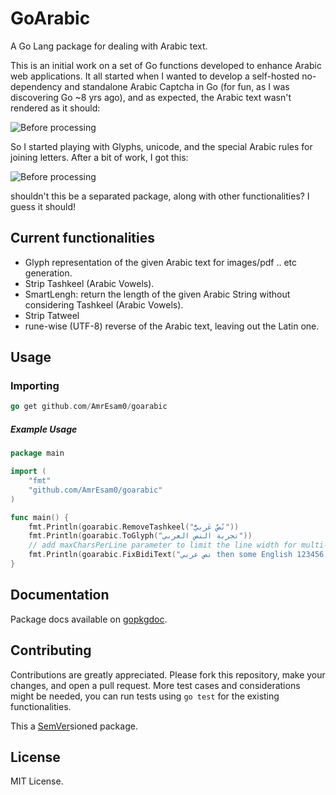 
# GoArabic
A Go Lang package for dealing with Arabic text.

This is an initial work on a set of Go functions developed to enhance Arabic web applications.
It all started when I wanted to develop a self-hosted no-dependency and standalone Arabic Captcha in Go (for fun, as I was discovering Go ~8 yrs ago), and as expected, the Arabic text wasn't rendered as it should:

![Before processing](https://res.cloudinary.com/walid/image/upload/v1429186546/before_pcyoha.png)

So I started playing with Glyphs, unicode, and the special Arabic rules for joining letters. After a bit of work, I got this:

![Before processing](https://res.cloudinary.com/walid/image/upload/v1429186546/after_cmkukt.png)

shouldn't this be a separated package, along with other functionalities? I guess it should!

## Current functionalities
- Glyph representation of the given Arabic text for images/pdf .. etc generation.
- Strip Tashkeel (Arabic Vowels).
- SmartLengh: return the length of the given Arabic String without considering Tashkeel (Arabic Vowels).
- Strip Tatweel
- rune-wise (UTF-8) reverse of the Arabic text, leaving out the Latin one.

## Usage

### Importing
```go
go get github.com/AmrEsam0/goarabic
```
##### Example Usage
```go
package main

import (
	"fmt"
	"github.com/AmrEsam0/goarabic"
)

func main() {
	fmt.Println(goarabic.RemoveTashkeel("نًصٌ عَربيُّ"))
	fmt.Println(goarabic.ToGlyph("تجربة النص العربي"))
	// add maxCharsPerLine parameter to limit the line width for multi-line text. 0 means no limit.
	fmt.Println(goarabic.FixBidiText("نص عربي then some English وبعدها ارقام 123456"), 0)
}
```
## Documentation
Package docs available on [gopkgdoc](https://godoc.org/github.com/01walid/goarabic).

## Contributing
Contributions are greatly appreciated. Please fork this repository, make your changes, and open a pull request. More test cases and considerations might be needed, you can run tests using `go test` for the existing functionalities.

This a [SemVer](http://semver.org/)sioned package.
## License
MIT License.
